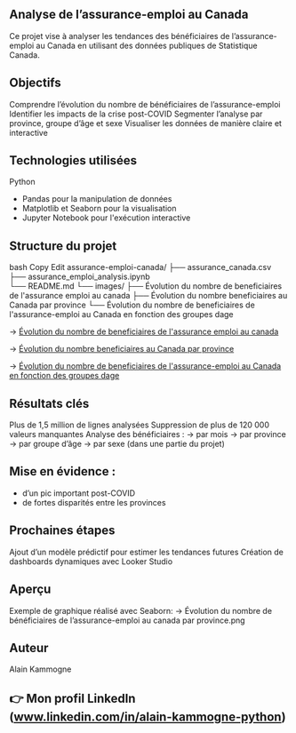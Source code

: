 
## Analyse de l’assurance-emploi au Canada
Ce projet vise à analyser les tendances des bénéficiaires de l’assurance-emploi au Canada en utilisant des données publiques de Statistique Canada.

## Objectifs
Comprendre l’évolution du nombre de bénéficiaires de l’assurance-emploi
Identifier les impacts de la crise post-COVID
Segmenter l’analyse par province, groupe d’âge et sexe
Visualiser les données de manière claire et interactive

## Technologies utilisées

Python
 - Pandas pour la manipulation de données
 - Matplotlib et Seaborn pour la visualisation
 - Jupyter Notebook pour l'exécution interactive

## Structure du projet
bash
Copy
Edit
assurance-emploi-canada/
├── assurance_canada.csv        
├── assurance_emploi_analysis.ipynb  
└── README.md
└── images/
    ├── Évolution du nombre de beneficiaires de l'assurance emploi au canada
    ├── Évolution du nombre beneficiaires au Canada par province
    └── Évolution du nombre de beneficiaires de l'assurance-emploi au Canada en fonction des groupes dage

-> [Évolution du nombre de beneficiaires de l'assurance emploi au canada](images/Evolution_du_nombre_de_beneficiaires_de_lassurance_emploi_au_canada.png)

-> [Évolution du nombre beneficiaires au Canada par province](Evolution_du_nbre_benef_au_canada_par_province.png)

-> [Évolution du nombre de beneficiaires de l'assurance-emploi au Canada en fonction des groupes dage](Evolution_du_nombre_de_beneficiaires_de_lassurance_emploi_au_Canada_en_fonction_des_groupes_dage.png) 

## Résultats clés
Plus de 1,5 million de lignes analysées
Suppression de plus de 120 000 valeurs manquantes
Analyse des bénéficiaires :
 -> par mois
 -> par province
 -> par groupe d’âge
 -> par sexe (dans une partie du projet)

## Mise en évidence :
 - d’un pic important post-COVID
 - de fortes disparités entre les provinces

## Prochaines étapes
Ajout d’un modèle prédictif pour estimer les tendances futures
Création de dashboards dynamiques avec Looker Studio

## Aperçu

Exemple de graphique réalisé avec Seaborn:
    -> Évolution du nombre de bénéficiaires de l’assurance-emploi au canada par province.png

## Auteur
Alain Kammogne

## 👉 Mon profil LinkedIn (www.linkedin.com/in/alain-kammogne-python)
